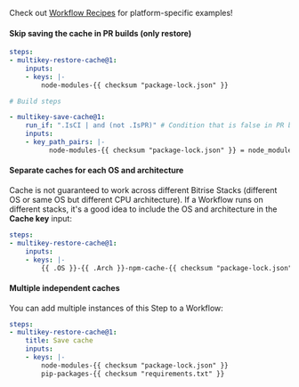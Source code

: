 
Check out [Workflow Recipes](https://github.com/bitrise-io/workflow-recipes#-key-based-caching-beta) for platform-specific examples!

#### Skip saving the cache in PR builds (only restore)

```yaml
steps:
- multikey-restore-cache@1:
    inputs:
    - keys: |-
        node-modules-{{ checksum "package-lock.json" }}

# Build steps

- multikey-save-cache@1:
    run_if: ".IsCI | and (not .IsPR)" # Condition that is false in PR builds
    inputs:
    - key_path_pairs: |-
          node-modules-{{ checksum "package-lock.json" }} = node_modules
```

#### Separate caches for each OS and architecture

Cache is not guaranteed to work across different Bitrise Stacks (different OS or same OS but different CPU architecture). If a Workflow runs on different stacks, it's a good idea to include the OS and architecture in the **Cache key** input:

```yaml
steps:
- multikey-restore-cache@1:
    inputs:
    - keys: |-
        {{ .OS }}-{{ .Arch }}-npm-cache-{{ checksum "package-lock.json" }}
```

#### Multiple independent caches

You can add multiple instances of this Step to a Workflow:

```yaml
steps:
- multikey-restore-cache@1:
    title: Save cache
    inputs:
    - keys: |-
        node-modules-{{ checksum "package-lock.json" }}
        pip-packages-{{ checksum "requirements.txt" }}
```
